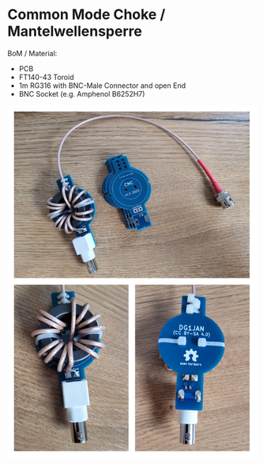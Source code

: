 # Common Mode Choke / Mantelwellensperre 

BoM  / Material:
- PCB
- FT140-43 Toroid
- 1m RG316 with BNC-Male Connector and open End
- BNC Socket (e.g. Amphenol B6252H7)





![Pictures of the assembled PCB](https://github.com/DG1JAN/AntennaPlayground/blob/main/CMC/CMC_pic.jpg)
